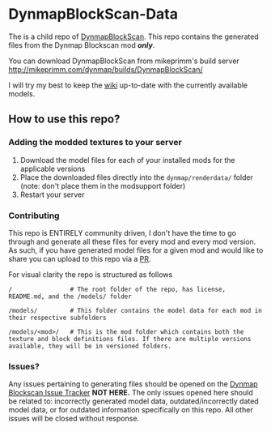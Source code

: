 # DynmapBlockScan-Data
The is a child repo of [DynmapBlockScan](https://github.com/webbukkit/DynmapBlockScan). This repo contains the generated files from the Dynmap Blockscan mod **_only_**.

You can download DynmapBlockScan from mikeprimm's build server http://mikeprimm.com/dynmap/builds/DynmapBlockScan/

I will try my best to keep the [wiki](https://github.com/FedUpWith-Tech/DynmapBlockScan-Data/wiki) up-to-date with the currently available models.

## How to use this repo?

### Adding the modded textures to your server
  1. Download the model files for each of your installed mods for the applicable versions
  2. Place the downloaded files directly into the `dynmap/renderdata/` folder (note: don't place them in the modsupport folder) 
  3. Restart your server

### Contributing
This repo is ENTIRELY community driven, I don't have the time to go through and generate all these files for every mod and every mod version. As such, if you have generated model files for a given mod and would like to share you can upload to this repo via a [PR](https://github.com/FedUpWith-Tech/DynmapBlockScan-Data/pulls).

For visual clarity the repo is structured as follows

```
/                # The root folder of the repo, has license, README.md, and the /models/ folder

/models/         # This folder contains the model data for each mod in their respective subfolders

/models/<mod>/   # This is the mod folder which contains both the texture and block definitions files. If there are multiple versions available, they will be in versioned folders. 
```

### Issues?
Any issues pertaining to generating files should be opened on the [Dynmap Blockscan Issue Tracker](https://github.com/webbukkit/DynmapBlockScan/issues) **NOT HERE.** The only issues opened here should be related to: incorrectly generated model data, outdated/incorrectly dated model data, or for outdated information specifically on this repo. All other issues will be closed without response.
